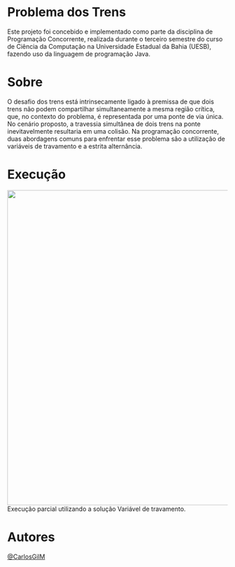 # Problema dos Trens

 Este projeto foi concebido e implementado como parte da disciplina de Programação Concorrente, realizada durante o terceiro semestre do curso de Ciência da Computação na Universidade Estadual da Bahia (UESB), fazendo uso da linguagem de programação Java.

# Sobre

O desafio dos trens está intrinsecamente ligado à premissa de que dois trens não podem compartilhar simultaneamente a mesma região crítica, que, no contexto do problema, é representada por uma ponte de via única. No cenário proposto, a travessia simultânea de dois trens na ponte inevitavelmente resultaria em uma colisão. Na programação concorrente, duas abordagens comuns para enfrentar esse problema são a utilização de variáveis de travamento e a estrita alternância.

 # Execução
<img width="720" src="assets/Exec-Trens.gif">
Execução parcial utilizando a solução Variável de travamento.

# Autores
[@CarlosGilM](https://github.com/CarlosGilM)
